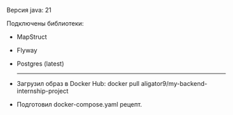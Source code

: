 Версия java: 21

Подключены библиотеки:
- MapStruct
- Flyway
- Postgres (latest)

  -----------
- Загрузил образ в Docker Hub: docker pull aligator9/my-backend-internship-project
- Подготовил docker-compose.yaml рецепт.
